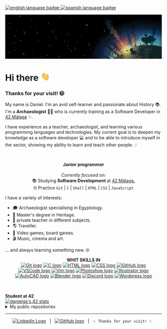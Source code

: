 <a href="https://github.com/DgPrometeo/DgPrometeo/blob/main/README.md"> <img src="https://img.shields.io/badge/lang-en-blue" alt="english language badge">  </a>
<a href="https://github.com/DgPrometeo/DgPrometeo/blob/main/README.es.md"> <img src="https://img.shields.io/badge/lang-es-blue" alt="spanish language badge"></a> 

![Poster of Outer Wilds, one of my favourite videogames, and it represents me in many aspects.](banner_OuterWilds.jpg)


# Hi there <img src="https://raw.githubusercontent.com/appinha/appinha/main/img/Hi.gif" width="30px">

### Thanks for your visit! 😄

My name is Daniel. I'm an avid self-learner and passionate about History 📚. I'm a **Archaeologist** 📜🗿 who is currently training as a Software Developer in [42 Málaga](https://www.42malaga.com/) ✨.

I have experience as a teacher, archaeologist, and learning various programming languages and technologies. My current goal is to deepen my knowledge as a software developer 💻 and to be able to introduce myself in the sector, showing my ability to learn and teach other people. 💡

<br />

<p align="center">
  <b>Junior programmer</b>
  <br /> <br />
  <i> Currently focused on: </i> <br />
📚 Studying  <b> Software Development </b> at <a href="https://www.42malaga.com/"> 42 Málaga. </a> <br />
🤓 Practice <code>Git</code> | <code>C</code> | <code>Shell</code> | <code>HTML</code> | <code>CSS</code> | <code>JavaScript</code> <br />
</p>

I have a variety of interests:

* 🎓 Archaeologist specialising in Egyptology.
* 🏰 Master's degree in Heritage.
* 📖 private teacher in different subjects.
* 🌎 Traveller.
* 🎲 Video games, board games.
* 🎬 Music, cinema and art.

... and always learning something new. 🤓



<p align="center"> <b> WHIT SKILLS IN </b> <br />
 <a href="https://git-scm.com/"><img src="https://skillicons.dev/icons?i=git" alt="Git logo" /></a>
<a href="https://www.w3schools.com/c/"><img src="https://skillicons.dev/icons?i=c" alt="C logo" /></a>
<a href="https://www.w3schools.com/html/default.asp"><img src="https://skillicons.dev/icons?i=html" alt="HTML logo" /></a>
<a href="https://www.w3schools.com/css/"><img src="https://skillicons.dev/icons?i=css" alt="CSS logo" length="46px" width="46px" /></a>
<a href="https://github.com/"><img src="https://skillicons.dev/icons?i=github" alt="GitHub logo" /></a>
<a href="https://code.visualstudio.com/"><img src="https://skillicons.dev/icons?i=vscode" alt="VSCode logo" /></a>
<a href="https://www.vim.org/"><img src="https://skillicons.dev/icons?i=vim" alt="Vim logo" /></a>
<a href="https://www.adobe.com/es/products/photoshop.html"><img src="https://skillicons.dev/icons?i=ps" alt="Photoshop logo" /></a>
<a href="https://www.adobe.com/es/products/illustrator.html"><img src="https://skillicons.dev/icons?i=ai" alt="Illustrator logo" /></a>
<a href="https://www.autodesk.es/products/autocad/overview?term=1-YEAR&tab=subscription"><img src="https://skillicons.dev/icons?i=autocad" alt="AutoCAD logo" length="46px" width="46px" /></a>
<a href="https://www.blender.org"><img src="https://skillicons.dev/icons?i=blender" alt="Blender logo" length="46px" width="46px" /></a>
<a href="https://discord.com"><img src="https://skillicons.dev/icons?i=discord" alt="Discord logo" length="46px" width="46px" /></a>
<a href="https://wordpress.com/es/"><img src="https://skillicons.dev/icons?i=wordpress" alt="Wordpress logo" length="46px" width="46px" /></a>
</p>

<br>
<br>

  <summary> <b>Student at 42</b> </summary>
<a href="https://github.com/oakoudad/badge42"><img src="https://badge.mediaplus.ma/darkblue/danielga?1337Badge=off&UM6P=off" alt="danielga's 42 stats" /></a>

<details>
  <summary>My public repositories</summary>

<a href="https://github.com/DgPrometeo/42Discovery_Web"> <code>42Discovery_Web</code> </a>: Projects carried out in the Discovery Web of 42 Málaga where we work  <code>HTML</code> | <code>CSS</code> | <code>JavaScript</code>. 
<br>
<br>
<a href="https://github.com/DgPrometeo/Libft"> <code>Libft</code> </a>: My first librery in <code>C</code>.
<br>

</details>

<hr>
<div align=center>
<a href="https://www.linkedin.com/in/garciasanchezdaniel/"><img src="https://skillicons.dev/icons?i=linkedin" alt="Linkedin Logo" style="width: 16px; height: 16px" /></a> &nbsp | &nbsp
<a href="https://github.com/DgPrometeo"><img src="https://skillicons.dev/icons?i=github" alt="GitHub logo" style="width: 16px; height: 16px" /></a>  &nbsp | &nbsp <code>✨ Thanks for your visit! ✨</code> &nbsp 
</div>